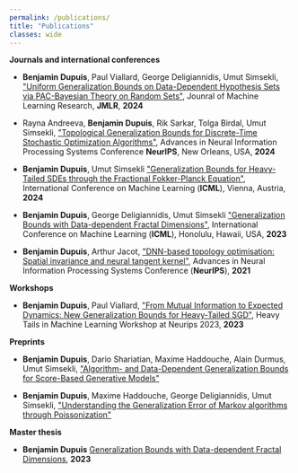 ```yaml
---
permalink: /publications/
title: "Publications"
classes: wide
---
```


**Journals and international conferences**

* **Benjamin Dupuis**, Paul Viallard, George Deligiannidis, Umut Simsekli, ["Uniform Generalization Bounds on Data-Dependent Hypothesis Sets via PAC-Bayesian Theory on Random Sets"](https://arxiv.org/abs/2404.17442), Jounral of Machine Learning Research,  **JMLR**, **2024**

* Rayna Andreeva, **Benjamin Dupuis**, Rik Sarkar, Tolga Birdal, Umut Simsekli, ["Topological Generalization Bounds for Discrete-Time Stochastic Optimization Algorithms"](https://arxiv.org/abs/2407.08723), Advances in Neural Information Processing Systems Conference **NeurIPS**, New Orleans, USA, **2024**

* **Benjamin Dupuis**, Umut Simsekli ["Generalization Bounds for Heavy-Tailed SDEs through the Fractional Fokker-Planck Equation"](https://arxiv.org/abs/2402.07723), International Conference on Machine Learning (**ICML**), Vienna, Austria, **2024**

* **Benjamin Dupuis**, George Deligiannidis, Umut Simsekli ["Generalization Bounds with Data-dependent Fractal Dimensions"](https://arxiv.org/abs/2302.02766), International Conference on Machine Learning (**ICML**), Honolulu, Hawaii, USA, **2023**

* **Benjamin Dupuis**, Arthur Jacot, ["DNN-based topology optimisation: Spatial invariance and neural tangent kernel"](https://arxiv.org/abs/2106.05710), Advances in Neural Information Processing Systems Conference (**NeurIPS**), **2021**

**Workshops**

* **Benjamin Dupuis**, Paul Viallard, ["From Mutual Information to Expected Dynamics: New Generalization Bounds for Heavy-Tailed SGD"](https://arxiv.org/abs/2312.00427), Heavy Tails in Machine Learning Workshop at Neurips 2023, **2023**

**Preprints**

* **Benjamin Dupuis**, Dario Shariatian, Maxime Haddouche, Alain Durmus, Umut Simsekli, ["Algorithm- and Data-Dependent Generalization Bounds for Score-Based Generative Models"](https://www.arxiv.org/abs/2506.03849)

* **Benjamin Dupuis**, Maxime Haddouche, George Deligiannidis, Umut Simsekli, ["Understanding the Generalization Error of Markov algorithms through Poissonization"](https://arxiv.org/abs/2502.07584)

**Master thesis**

* **Benjamin Dupuis** [Generalization Bounds with
Data-dependent Fractal Dimensions](../assets/theses/Master_thesis_Benjamin.pdf), **2023**
